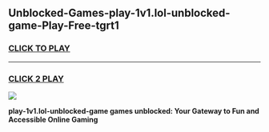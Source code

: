 
## Unblocked-Games-play-1v1.lol-unblocked-game-Play-Free-tgrt1
<h3>
<a href="https://premium76.site?title=play-1v1.lol-unblocked-game&ref=21A">CLICK TO PLAY</a></h3>
<hr>

<h3>
<a href="https://premium76.site?title=play-1v1.lol-unblocked-game&ref=21A">CLICK 2 PLAY</a>
  
</h3>

<a href="https://premium76.site?title=play-1v1.lol-unblocked-game&ref=21A"><img src="https://clearcache.store/games.png"></a>


**play-1v1.lol-unblocked-game games unblocked: Your Gateway to Fun and Accessible Online Gaming**
